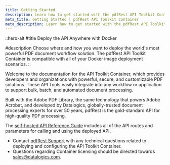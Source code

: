 ```yaml
---
title: Getting Started
description: Learn how to get started with the pdfRest API Toolkit Container to support PDF processing with a containerized solution.
meta_title: Getting Started | pdfRest API Toolkit Container
meta_description: Learn how to get started with the pdfRest API Toolkit Container to support PDF processing with a containerized solution.
---
```


::hero-alt
#title
Deploy the API Anywhere with Docker

#description
Choose where and how *you* want to deploy the world's most powerful PDF document workflow solution. The pdfRest API Toolkit Container is compatible with all of your Docker image deployment scenarios.
::

Welcome to the documentation for the API Toolkit Container, which provides developers and organizations with powerful, secure, and customizable PDF solutions. These API Tools easily integrate into any workflow or application to support bulk, batch, and automated document processing.

Built with the Adobe PDF Library, the same technology that powers Adobe Acrobat, and developed by Datalogics, globally-trusted document processing experts for over 50 years, pdfRest is the gold-standard API for high-quality PDF processing.

The [self-hosted API Reference Guide](https://docs.pdfrest.com/pdfrest-api-toolkit-container/api-reference-guide/) includes all of the API routes and parameters for calling and using the deployed API.

- Contact [pdfRest Support](https://pdfrest.com/support/) with any technical questions related to deploying and configuring the API Toolkit Container.
- Questions regarding Container licensing should be directed towards <sales@datalogics.com>.
